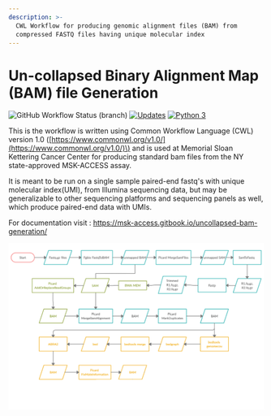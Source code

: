 ```yaml
---
description: >-
  CWL Workflow for producing genomic alignment files (BAM) from
  compressed FASTQ files having unique molecular index
---
```


# Un-collapsed Binary Alignment Map (BAM) file Generation
![GitHub Workflow Status (branch)](https://github.com/msk-access/uncollapsed_bam_generation/workflows/test_uncollapsed_bam_generation/badge.svg)
 [![Updates](https://pyup.io/repos/github/msk-access/uncollapsed_bam_generation/shield.svg)](https://pyup.io/repos/github/msk-access/uncollapsed_bam_generation/) [![Python 3](https://pyup.io/repos/github/msk-access/uncollapsed_bam_generation/python-3-shield.svg)](https://pyup.io/repos/github/msk-access/uncollapsed_bam_generation/)

This is the workflow is written using Common Workflow Language \(CWL\) version 1.0 \([https://www.commonwl.org/v1.0/](https://www.commonwl.org/v1.0/)\) and is used at Memorial Sloan Kettering Cancer Center for producing standard bam files from the NY state-approved MSK-ACCESS assay.

It is meant to be run on a single sample paired-end fastq's with unique molecular index(UMI), from Illumina sequencing data, but may be generalizable to other sequencing platforms and sequencing panels as well, which produce paired-end data with UMIs.

For documentation visit : https://msk-access.gitbook.io/uncollapsed-bam-generation/

![Workflow - Overview](./docs/.gitbook/assets/uncollapsed_bam_generation.png)
